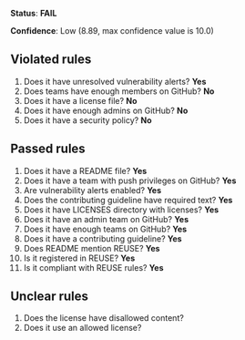 **Status**: **FAIL**

**Confidence**: Low (8.89, max confidence value is 10.0)

## Violated rules

1.  Does it have unresolved vulnerability alerts? **Yes**
1.  Does teams have enough members on GitHub? **No**
1.  Does it have a license file? **No**
1.  Does it have enough admins on GitHub? **No**
1.  Does it have a security policy? **No**


## Passed rules

1.  Does it have a README file? **Yes**
1.  Does it have a team with push privileges on GitHub? **Yes**
1.  Are vulnerability alerts enabled? **Yes**
1.  Does the contributing guideline have required text? **Yes**
1.  Does it have LICENSES directory with licenses? **Yes**
1.  Does it have an admin team on GitHub? **Yes**
1.  Does it have enough teams on GitHub? **Yes**
1.  Does it have a contributing guideline? **Yes**
1.  Does README mention REUSE? **Yes**
1.  Is it registered in REUSE? **Yes**
1.  Is it compliant with REUSE rules? **Yes**


## Unclear rules

1.  Does the license have disallowed content?
1.  Does it use an allowed license?

